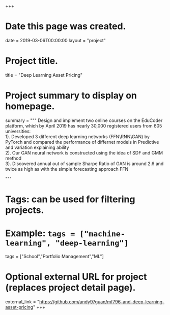 +++
# Date this page was created.
date = 2019-03-06T00:00:00
layout = "project"

# Project title.
title = "Deep Learning Asset Pricing"

# Project summary to display on homepage.
summary = """
 Design and implement two online courses on the EduCoder platform, which by April 2019 has nearly 30,000 registered users from 605 universities:<br>
 1). Developed 3 different deep learning networks (FFN\RNN\GAN) by PyTorch and compared the performance of differnet
models in Predictive and variation explaining ability<br>
 2). Our GAN neural network is constructed using the idea of SDF and GMM method<br>
 3). Discovered annual out of sample Sharpe Ratio of GAN is around 2.6 and twice as high as with the simple forecasting approach FFN
 
 """

# Tags: can be used for filtering projects.
# Example: `tags = ["machine-learning", "deep-learning"]`
tags = ["School","Portfolio Management","ML"]

# Optional external URL for project (replaces project detail page).
external_link = "https://github.com/andy97guan/mf796-and-deep-learning-asset-pricing"
+++
